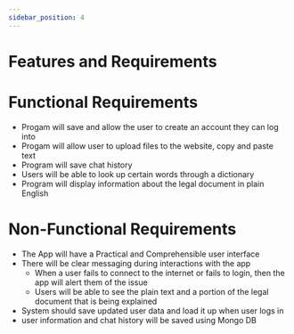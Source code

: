```yaml
---
sidebar_position: 4
---
```


# Features and Requirements

# Functional Requirements
- Progam will save and allow the user to create an account they can log into
- Progam will allow user to upload files to the website, copy and paste text 
- Program will save chat history 
- Users will be able to look up certain words through a dictionary 
- Program will display information about the legal document in plain English


# Non-Functional Requirements
- The App will have a Practical and Comprehensible user interface 
 - There will be clear messaging during interactions with the app
    - When a user fails to connect to the internet or fails to login, then the app will alert them of the issue
    - Users will be able to see the plain text and a portion of the legal document that is being explained 
- System should save updated user data and load it up when user logs in
- user information and chat history will be saved using Mongo DB 
